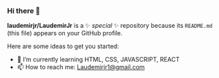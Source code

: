 ### Hi there 👋


**laudemirjr/LaudemirJr** is a ✨ _special_ ✨ repository because its `README.md` (this file) appears on your GitHub profile.

Here are some ideas to get you started:

- 🌱 I’m currently learning HTML, CSS, JAVASCRIPT, REACT
- 📫 How to reach me: Laudemirjr1@gmail.com



